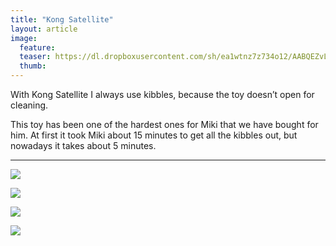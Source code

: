 ```yaml
---
title: "Kong Satellite"
layout: article
image:
  feature:
  teaser: https://dl.dropboxusercontent.com/sh/ea1wtnz7z734o12/AABQEZvLi4ylmeWBKQuz-obHa/aktivointilelut/kongit/DSC34371-245px.jpg
  thumb:
---
```


With Kong Satellite I always use kibbles, because the toy doesn’t open for cleaning.

This toy has been one of the hardest ones for Miki that we have bought for him. At first it took Miki about 15 minutes to get all the kibbles out, but nowadays it takes about 5 minutes.

---

[![](https://dl.dropboxusercontent.com/sh/ea1wtnz7z734o12/AADmh2z8tCFuJhoYZbIGT6zfa/aktivointilelut/kongit/DSC34371-800px.jpg)](https://dl.dropboxusercontent.com/sh/ea1wtnz7z734o12/AAAYRq3c5g9NccjCkdq5G50Ka/aktivointilelut/kongit/DSC34371.jpg)

[![](https://dl.dropboxusercontent.com/sh/ea1wtnz7z734o12/AADxMwGS2UF4-aiiUlcDL7o8a/aktivointilelut/kongit/DSC34366-800px.jpg)](https://dl.dropboxusercontent.com/sh/ea1wtnz7z734o12/AADP_Y6aTpANlavCp4gfYWoEa/aktivointilelut/kongit/DSC34366.jpg)

[![](https://dl.dropboxusercontent.com/sh/ea1wtnz7z734o12/AADzCoLRtXflNu4zfnMjG-BEa/aktivointilelut/kongit/DSC17128-800px.jpg)](https://dl.dropboxusercontent.com/sh/ea1wtnz7z734o12/AACU6fPYjXXoF8IhFUx0WB22a/aktivointilelut/kongit/DSC17128.jpg)

[![](https://dl.dropboxusercontent.com/sh/ea1wtnz7z734o12/AAAJhl7mTY-DckiR3yWSD2EVa/aktivointilelut/kongit/DSC17421-800px.jpg)](https://dl.dropboxusercontent.com/sh/ea1wtnz7z734o12/AABLfGYzKnBoDKP-OzTQMHBVa/aktivointilelut/kongit/DSC17421.jpg)
